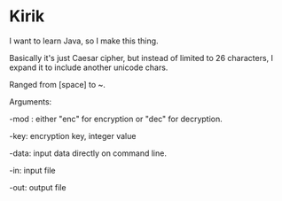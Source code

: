 # Kirik

I want to learn Java, so I make this thing.

Basically it's just Caesar cipher, but instead of limited to 26 characters, I expand it to include another unicode chars.

Ranged from \[space\] to ~.

Arguments:

-mod : either "enc" for encryption or "dec" for decryption.

-key: encryption key, integer value

-data: input data directly on command line.

-in: input file

-out: output file